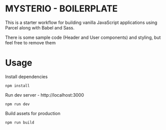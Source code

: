 # MYSTERIO - BOILERPLATE

This is a starter workflow for building vanilla JavaScript applications using Parcel along with Babel and Sass.

There is some sample code (Header and User components) and styling, but feel free to remove them

# Usage

Install dependencies

```
npm install
```

Run dev server - http://localhost:3000

```
npm run dev
```

Build assets for production

```
npm run build
```
